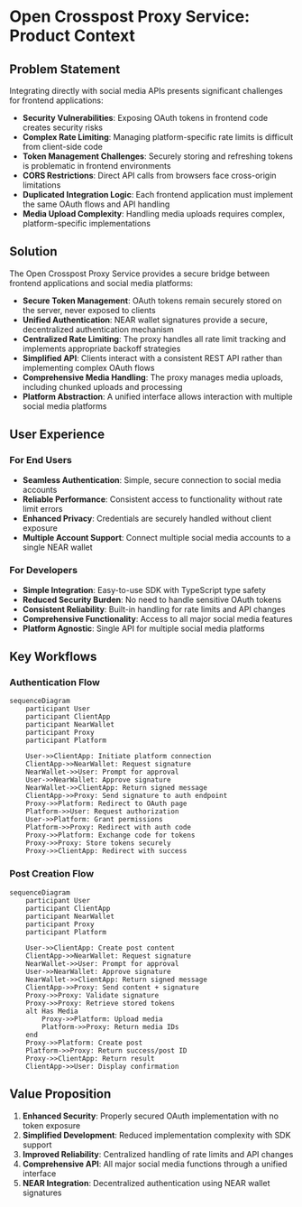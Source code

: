 # Open Crosspost Proxy Service: Product Context

## Problem Statement

Integrating directly with social media APIs presents significant challenges for frontend
applications:

- **Security Vulnerabilities**: Exposing OAuth tokens in frontend code creates security risks
- **Complex Rate Limiting**: Managing platform-specific rate limits is difficult from client-side
  code
- **Token Management Challenges**: Securely storing and refreshing tokens is problematic in frontend
  environments
- **CORS Restrictions**: Direct API calls from browsers face cross-origin limitations
- **Duplicated Integration Logic**: Each frontend application must implement the same OAuth flows
  and API handling
- **Media Upload Complexity**: Handling media uploads requires complex, platform-specific
  implementations

## Solution

The Open Crosspost Proxy Service provides a secure bridge between frontend applications and social
media platforms:

- **Secure Token Management**: OAuth tokens remain securely stored on the server, never exposed to
  clients
- **Unified Authentication**: NEAR wallet signatures provide a secure, decentralized authentication
  mechanism
- **Centralized Rate Limiting**: The proxy handles all rate limit tracking and implements
  appropriate backoff strategies
- **Simplified API**: Clients interact with a consistent REST API rather than implementing complex
  OAuth flows
- **Comprehensive Media Handling**: The proxy manages media uploads, including chunked uploads and
  processing
- **Platform Abstraction**: A unified interface allows interaction with multiple social media
  platforms

## User Experience

### For End Users

- **Seamless Authentication**: Simple, secure connection to social media accounts
- **Reliable Performance**: Consistent access to functionality without rate limit errors
- **Enhanced Privacy**: Credentials are securely handled without client exposure
- **Multiple Account Support**: Connect multiple social media accounts to a single NEAR wallet

### For Developers

- **Simple Integration**: Easy-to-use SDK with TypeScript type safety
- **Reduced Security Burden**: No need to handle sensitive OAuth tokens
- **Consistent Reliability**: Built-in handling for rate limits and API changes
- **Comprehensive Functionality**: Access to all major social media features
- **Platform Agnostic**: Single API for multiple social media platforms

## Key Workflows

### Authentication Flow

```mermaid
sequenceDiagram
    participant User
    participant ClientApp
    participant NearWallet
    participant Proxy
    participant Platform
    
    User->>ClientApp: Initiate platform connection
    ClientApp->>NearWallet: Request signature
    NearWallet->>User: Prompt for approval
    User->>NearWallet: Approve signature
    NearWallet->>ClientApp: Return signed message
    ClientApp->>Proxy: Send signature to auth endpoint
    Proxy->>Platform: Redirect to OAuth page
    Platform->>User: Request authorization
    User->>Platform: Grant permissions
    Platform->>Proxy: Redirect with auth code
    Proxy->>Platform: Exchange code for tokens
    Proxy->>Proxy: Store tokens securely
    Proxy->>ClientApp: Redirect with success
```

### Post Creation Flow

```mermaid
sequenceDiagram
    participant User
    participant ClientApp
    participant NearWallet
    participant Proxy
    participant Platform
    
    User->>ClientApp: Create post content
    ClientApp->>NearWallet: Request signature
    NearWallet->>User: Prompt for approval
    User->>NearWallet: Approve signature
    NearWallet->>ClientApp: Return signed message
    ClientApp->>Proxy: Send content + signature
    Proxy->>Proxy: Validate signature
    Proxy->>Proxy: Retrieve stored tokens
    alt Has Media
        Proxy->>Platform: Upload media
        Platform->>Proxy: Return media IDs
    end
    Proxy->>Platform: Create post
    Platform->>Proxy: Return success/post ID
    Proxy->>ClientApp: Return result
    ClientApp->>User: Display confirmation
```

## Value Proposition

1. **Enhanced Security**: Properly secured OAuth implementation with no token exposure
2. **Simplified Development**: Reduced implementation complexity with SDK support
3. **Improved Reliability**: Centralized handling of rate limits and API changes
4. **Comprehensive API**: All major social media functions through a unified interface
5. **NEAR Integration**: Decentralized authentication using NEAR wallet signatures
